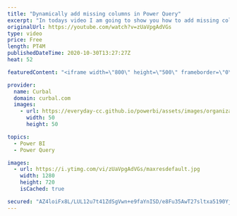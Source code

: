 ```yaml
---
title: "Dynamically add missing columns in Power Query"
excerpt: "In todays video I am going to show you how to add missing columns if they are missing in Power Query so your queries wont break.  Link to the resource: https://social.technet.microsoft.com/Forums/en-US/87affbc4-364f-470a-80ee-c35d32f1d331/is-there-a-way-to-add-a-column-only-if-it-doesnt-already-exist?forum=powerquery"
originalUrl: https://youtube.com/watch?v=zUaVpgAdVGs
type: video
price: Free
length: PT4M
publishedDateTime: 2020-10-30T13:27:27Z
heat: 52

featuredContent: "<iframe width=\"800\" height=\"500\" frameborder=\"0\" src=\"https://www.youtube.com/embed/zUaVpgAdVGs\" allow=\"accelerometer; autoplay; encrypted-media; gyroscope; picture-in-picture\" allowfullscreen></iframe>"

provider:
  name: Curbal
  domain: curbal.com
  images:
    - url: https://everyday-cc.github.io/powerbi/assets/images/organizations/curbal.com-50x50.jpg
      width: 50
      height: 50

topics:
  - Power BI
  - Power Query

images:
  - url: https://i.ytimg.com/vi/zUaVpgAdVGs/maxresdefault.jpg
    width: 1280
    height: 720
    isCached: true

secured: "AZ4loiFx8L/LUL12u7t41ZdSgVwn+e9faYnISD/e8Fu35AwT27sltxa5190YjFQBaTAPIs9MnFjbA1hy3cg/q2Rwqgg4l2Sfv7wAY2VAfhyLFpp9m0YA4PvFFryCrJCiDK7OaS94tYQj6kfCtNgXwQaLxKjZzcx7d0hG6HqXt160CmaNCGyLIrXb8QWPRmZM+rV8jhuf7N29m4cni0Iae013kHK+ybThzMk0r0NA7yq5tVfXK/qVrjhlJUJ2noSM6Pv6BfB7dwbfdX2q1bJDzzIZLsMTJXoOBCai3xmpffQ7YF8vLl+Rc7dBHP+RRTRIoBdaV1U/TltwGiV8T8unWlOiODpYxfUhwQkp9yRDU8infSYLrsmwL4qPYJwURulC5owbVwRzbP0KImQyiOdd4FLm67lDbvgvpknIvnxWvnw=;EszSth5KafO9aN44iErpcQ=="
---
```


